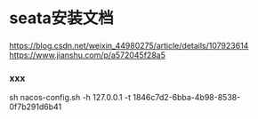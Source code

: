 # seata安装文档

### 
https://blog.csdn.net/weixin_44980275/article/details/107923614
https://www.jianshu.com/p/a572045f28a5
 
### xxx


sh nacos-config.sh -h 127.0.0.1 -t 1846c7d2-6bba-4b98-8538-0f7b291d6b41